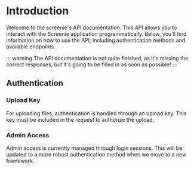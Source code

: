 # Introduction

Welcome to the screenie's API documentation. This API allows you to interact with the Screenie application programmatically. Below, you'll find information on how to use the API, including authentication methods and available endpoints.

::: warning
The API documentation is not quite finished, as it's missing the correct responses, but it's going to be filled in as soon as possible!
:::

## Authentication

### Upload Key
For uploading files, authentication is handled through an upload key. This key must be included in the request to authorize the upload.

### Admin Access
Admin access is currently managed through login sessions. This will be updated to a more robust authentication method when we move to a new framework.